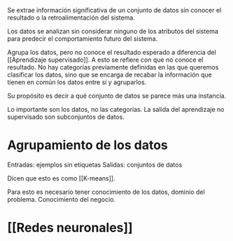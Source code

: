 Se extrae información significativa de un conjunto de datos sin conocer el resultado o la retroalimentación del sistema.

Los datos se analizan sin considerar ninguno de los atributos del sistema para predecir el comportamiento futuro del sistema. 

Agrupa los datos, pero no conoce el resultado esperado a diferencia del [[Aprendizaje supervisado]]. A esto se refiere con que no conoce el resultado. No hay categorías previamente definidas en las que queremos clasificar los datos, sino que se encarga de recabar la información que tienen en común los datos entre sí y agruparlos. 

Su propósito es decir a qué conjunto de datos se parece más una instancia.

Lo importante son los datos, no las categorías. La salida del aprendizaje no supervisado son subconjuntos de datos. 

# Agrupamiento de los datos
Entradas: ejemplos sin etiquetas
Salidas: conjuntos de datos

Dicen que esto es como [[K-means]].

Para esto es necesario tener conocimiento de los datos, dominio del problema. Conocimiento del negocio.


# [[Redes neuronales]] 
